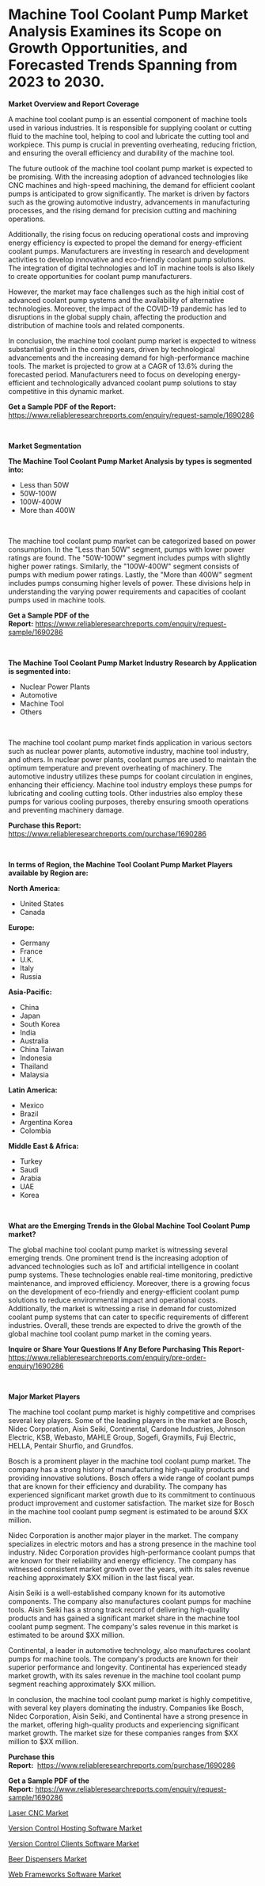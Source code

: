 <p><h1>Machine Tool Coolant Pump Market Analysis Examines its Scope on Growth Opportunities, and Forecasted Trends Spanning from 2023 to 2030.</h1></p><p><strong>Market Overview and Report Coverage</strong></p>
<p><p>A machine tool coolant pump is an essential component of machine tools used in various industries. It is responsible for supplying coolant or cutting fluid to the machine tool, helping to cool and lubricate the cutting tool and workpiece. This pump is crucial in preventing overheating, reducing friction, and ensuring the overall efficiency and durability of the machine tool.</p><p>The future outlook of the machine tool coolant pump market is expected to be promising. With the increasing adoption of advanced technologies like CNC machines and high-speed machining, the demand for efficient coolant pumps is anticipated to grow significantly. The market is driven by factors such as the growing automotive industry, advancements in manufacturing processes, and the rising demand for precision cutting and machining operations.</p><p>Additionally, the rising focus on reducing operational costs and improving energy efficiency is expected to propel the demand for energy-efficient coolant pumps. Manufacturers are investing in research and development activities to develop innovative and eco-friendly coolant pump solutions. The integration of digital technologies and IoT in machine tools is also likely to create opportunities for coolant pump manufacturers.</p><p>However, the market may face challenges such as the high initial cost of advanced coolant pump systems and the availability of alternative technologies. Moreover, the impact of the COVID-19 pandemic has led to disruptions in the global supply chain, affecting the production and distribution of machine tools and related components.</p><p>In conclusion, the machine tool coolant pump market is expected to witness substantial growth in the coming years, driven by technological advancements and the increasing demand for high-performance machine tools. The market is projected to grow at a CAGR of 13.6% during the forecasted period. Manufacturers need to focus on developing energy-efficient and technologically advanced coolant pump solutions to stay competitive in this dynamic market.</p></p>
<p><strong>Get a Sample PDF of the Report:</strong> <a href="https://www.reliableresearchreports.com/enquiry/request-sample/1690286">https://www.reliableresearchreports.com/enquiry/request-sample/1690286</a></p>
<p>&nbsp;</p>
<p><strong>Market Segmentation</strong></p>
<p><strong>The Machine Tool Coolant Pump Market Analysis by types is segmented into:</strong></p>
<p><ul><li>Less than 50W</li><li>50W-100W</li><li>100W-400W</li><li>More than 400W</li></ul></p>
<p>&nbsp;</p>
<p><p>The machine tool coolant pump market can be categorized based on power consumption. In the "Less than 50W" segment, pumps with lower power ratings are found. The "50W-100W" segment includes pumps with slightly higher power ratings. Similarly, the "100W-400W" segment consists of pumps with medium power ratings. Lastly, the "More than 400W" segment includes pumps consuming higher levels of power. These divisions help in understanding the varying power requirements and capacities of coolant pumps used in machine tools.</p></p>
<p><strong>Get a Sample PDF of the Report:</strong>&nbsp;<a href="https://www.reliableresearchreports.com/enquiry/request-sample/1690286">https://www.reliableresearchreports.com/enquiry/request-sample/1690286</a></p>
<p>&nbsp;</p>
<p><strong>The Machine Tool Coolant Pump Market Industry Research by Application is segmented into:</strong></p>
<p><ul><li>Nuclear Power Plants</li><li>Automotive</li><li>Machine Tool</li><li>Others</li></ul></p>
<p>&nbsp;</p>
<p><p>The machine tool coolant pump market finds application in various sectors such as nuclear power plants, automotive industry, machine tool industry, and others. In nuclear power plants, coolant pumps are used to maintain the optimum temperature and prevent overheating of machinery. The automotive industry utilizes these pumps for coolant circulation in engines, enhancing their efficiency. Machine tool industry employs these pumps for lubricating and cooling cutting tools. Other industries also employ these pumps for various cooling purposes, thereby ensuring smooth operations and preventing machinery damage.</p></p>
<p><strong>Purchase this Report:</strong>&nbsp; <a href="https://www.reliableresearchreports.com/purchase/1690286">https://www.reliableresearchreports.com/purchase/1690286</a></p>
<p>&nbsp;</p>
<p><strong>In terms of Region, the Machine Tool Coolant Pump Market Players available by Region are:</strong></p>
<p>
    <p> <strong> North America: </strong>
        <ul>
            <li>United States</li>
            <li>Canada</li>
        </ul>
        </p> 
    <p> <strong> Europe: </strong>
        <ul>
            <li>Germany</li>
            <li>France</li>
            <li>U.K.</li>
            <li>Italy</li>
            <li>Russia</li>
        </ul>
        </p> 
    <p> <strong> Asia-Pacific: </strong>
        <ul>
            <li>China</li>
            <li>Japan</li>
            <li>South Korea</li>
            <li>India</li>
            <li>Australia</li>
            <li>China Taiwan</li>
            <li>Indonesia</li>
            <li>Thailand</li>
            <li>Malaysia</li>
        </ul>
        </p> 
    <p> <strong> Latin America: </strong>
        <ul>
            <li>Mexico</li>
            <li>Brazil</li>
            <li>Argentina Korea</li>
            <li>Colombia</li>
        </ul>
        </p> 
    <p> <strong> Middle East & Africa: </strong>
        <ul>
            <li>Turkey</li>
            <li>Saudi</li>
            <li>Arabia</li>
            <li>UAE</li>
            <li>Korea</li>
        </ul>
    </p>
    </p>
<p>&nbsp;</p>
<p><strong>What are the Emerging Trends in the Global Machine Tool Coolant Pump market?</strong></p>
<p><p>The global machine tool coolant pump market is witnessing several emerging trends. One prominent trend is the increasing adoption of advanced technologies such as IoT and artificial intelligence in coolant pump systems. These technologies enable real-time monitoring, predictive maintenance, and improved efficiency. Moreover, there is a growing focus on the development of eco-friendly and energy-efficient coolant pump solutions to reduce environmental impact and operational costs. Additionally, the market is witnessing a rise in demand for customized coolant pump systems that can cater to specific requirements of different industries. Overall, these trends are expected to drive the growth of the global machine tool coolant pump market in the coming years.</p></p>
<p><strong>Inquire or Share Your Questions If Any Before Purchasing This Report</strong>- <a href="https://www.reliableresearchreports.com/enquiry/pre-order-enquiry/1690286">https://www.reliableresearchreports.com/enquiry/pre-order-enquiry/1690286</a></p>
<p>&nbsp;</p>
<p><strong>Major Market Players</strong></p>
<p><p>The machine tool coolant pump market is highly competitive and comprises several key players. Some of the leading players in the market are Bosch, Nidec Corporation, Aisin Seiki, Continental, Cardone Industries, Johnson Electric, KSB, Webasto, MAHLE Group, Sogefi, Graymills, Fuji Electric, HELLA, Pentair Shurflo, and Grundfos.</p><p>Bosch is a prominent player in the machine tool coolant pump market. The company has a strong history of manufacturing high-quality products and providing innovative solutions. Bosch offers a wide range of coolant pumps that are known for their efficiency and durability. The company has experienced significant market growth due to its commitment to continuous product improvement and customer satisfaction. The market size for Bosch in the machine tool coolant pump segment is estimated to be around $XX million.</p><p>Nidec Corporation is another major player in the market. The company specializes in electric motors and has a strong presence in the machine tool industry. Nidec Corporation provides high-performance coolant pumps that are known for their reliability and energy efficiency. The company has witnessed consistent market growth over the years, with its sales revenue reaching approximately $XX million in the last fiscal year.</p><p>Aisin Seiki is a well-established company known for its automotive components. The company also manufactures coolant pumps for machine tools. Aisin Seiki has a strong track record of delivering high-quality products and has gained a significant market share in the machine tool coolant pump segment. The company's sales revenue in this market is estimated to be around $XX million.</p><p>Continental, a leader in automotive technology, also manufactures coolant pumps for machine tools. The company's products are known for their superior performance and longevity. Continental has experienced steady market growth, with its sales revenue in the machine tool coolant pump segment reaching approximately $XX million.</p><p>In conclusion, the machine tool coolant pump market is highly competitive, with several key players dominating the industry. Companies like Bosch, Nidec Corporation, Aisin Seiki, and Continental have a strong presence in the market, offering high-quality products and experiencing significant market growth. The market size for these companies ranges from $XX million to $XX million.</p></p>
<p><strong>Purchase this Report:</strong>&nbsp;&nbsp;<a href="https://www.reliableresearchreports.com/purchase/1690286">https://www.reliableresearchreports.com/purchase/1690286</a></p>
<p></p>
<p><strong>Get a Sample PDF of the Report:</strong>&nbsp;<a href="https://www.reliableresearchreports.com/enquiry/request-sample/1690286">https://www.reliableresearchreports.com/enquiry/request-sample/1690286</a></p>
<p><p><a href="https://medium.com/@aureliarice2023/laser-cnc-market-analysis-its-cagr-market-segmentation-and-global-industry-overview-bd87724ae886">Laser CNC Market</a></p><p><a href="https://www.linkedin.com/pulse/version-control-hosting-software-market-insights-players-oglbe/">Version Control Hosting Software Market</a></p><p><a href="https://www.linkedin.com/pulse/version-control-clients-software-market-size-growth-ggtae/">Version Control Clients Software Market</a></p><p><a href="https://medium.com/@marvinwalsh2023/beer-dispensers-nbsp-market-focuses-on-market-share-size-and-projected-forecast-till-2030-865e8db03853">Beer Dispensers Market</a></p><p><a href="https://www.linkedin.com/pulse/web-frameworks-software-market-challenges-opportunities-growth-jm6me/">Web Frameworks Software Market</a></p></p>